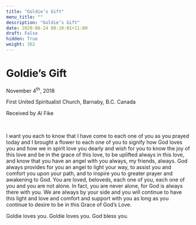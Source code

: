 ```yaml
---
title: "Goldie’s Gift"
menu_title: ""
description: "Goldie’s Gift"
date: 2020-06-24 08:10:01+11:00
draft: False
hidden: True
weight: 362
---
```

# Goldie’s Gift 

November 4<sup>th</sup>, 2018

First United Spiritualist Church, Barnaby, B.C. Canada

Received by Al Fike

 

I want you each to know that I have come to each one of you as you prayed today and I brought a flower to each one of you to signify how God loves you and how we in spirit love you dearly and wish for you to know the joy of this love and be in the grace of this love, to be uplifted always in this love, and know that you have an angel with you always, my friends, always. God always provides for you an angel to light your way, to assist you and comfort you upon your path, and to inspire you to greater prayer and awakening to God. You are loved, beloveds, each one of you, each one of you and you are not alone. In fact, you are never alone, for God is always there with you. We are always by your side and you will continue to have this light and love and comfort and support with you as long as you continue to desire to be in this Grace of God’s Love.

Goldie loves you. Goldie loves you. God bless you. 
